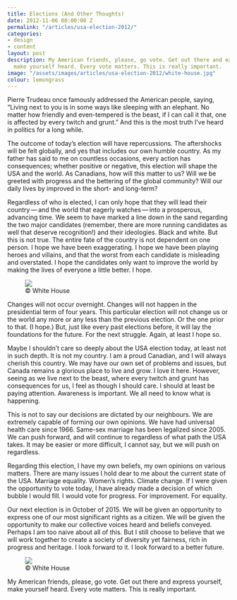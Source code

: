 ```yaml
---
title: Elections (And Other Thoughts)
date: 2012-11-06 00:00:00 Z
permalink: "/articles/usa-election-2012/"
categories:
- design
- content
layout: post
description: My American friends, please, go vote. Get out there and express yourself,
  make yourself heard. Every vote matters. This is really important.
image: "/assets/images/articles/usa-election-2012/white-house.jpg"
colour: lemongrass
---
```


Pierre Trudeau once famously addressed the American people, saying, “Living next to you is in some ways like sleeping with an elephant. No matter how friendly and even-tempered is the beast, if I can call it that, one is affected by every twitch and grunt.” And this is the most truth I’ve heard in politics for a long while.

The outcome of today’s election will have repercussions. The aftershocks will be felt globally, and yes that includes our own humble country. As my father has said to me on countless occasions, every action has consequences; whether positive or negative, this election will shape the USA and the world. As Canadians, how will this matter to us? Will we be greeted with progress and the bettering of the global community? Will our daily lives by improved in the short- and long-term?

Regardless of who is elected, I can only hope that they will lead their country — and the world that eagerly watches — into a prosperous, advancing time. We seem to have marked a line down in the sand regarding the two major candidates (remember, there are more running candidates as well that deserve recognition!) and their ideologies. Black and white. But this is not true. The entire fate of the country is not dependent on one person. I hope we have been exaggerating. I hope we have been playing heroes and villains, and that the worst from each candidate is misleading and overstated. I hope the candidates only want to improve the world by making the lives of everyone a little better. I hope.

<figure>
    <img src="{{site.url}}/assets/images/articles/usa-election-2012/obama-romney.jpg" />
    <figcaption>© White House</figcaption>
</figure>

Changes will not occur overnight. Changes will not happen in the presidential term of four years. This particular election will not change us or the world any more or any less than the previous election. Or the one prior to that. (I hope.) But, just like every past elections before, it will lay the foundations for the future. For the next struggle. Again, at least I hope so.

Maybe I shouldn’t care so deeply about the USA election today, at least not in such depth. It is not my country. I am a proud Canadian, and I will always cherish this country. We may have our own set of problems and issues, but Canada remains a glorious place to live and grow. I love it here. However, seeing as we live next to the beast, where every twitch and grunt has consequences for us, I feel as though I should care. I should at least be paying attention. Awareness is important. We all need to know what is happening.

This is not to say our decisions are dictated by our neighbours. We are extremely capable of forming our own opinions. We have had universal health care since 1966. Same-sex marriage has been legalized since 2005. We can push forward, and will continue to regardless of what path the USA takes. It may be easier or more difficult, I cannot say, but we will push on regardless.

Regarding this election, I have my own beliefs, my own opinions on various matters. There are many issues I hold dear to me about the current state of the USA. Marriage equality. Women’s rights. Climate change. If I were given the opportunity to vote today, I have already made a decision of which bubble I would fill. I would vote for progress. For improvement. For equality.

Our next election is in October of 2015. We will be given an opportunity to express one of our most significant rights as a citizen. We will be given the opportunity to make our collective voices heard and beliefs conveyed. Perhaps I am too naive about all of this. But I still choose to believe that we will work together to create a society of diversity yet fairness, rich in progress and heritage. I look forward to it. I look forward to a better future.

<figure>
    <img src="{{site.url}}/assets/images/articles/usa-election-2012/white-house.jpg" />
    <figcaption>© White House</figcaption>
</figure>

My American friends, please, go vote. Get out there and express yourself, make yourself heard. Every vote matters. This is really important.

